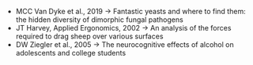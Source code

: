 * MCC Van Dyke et al., 2019 -> Fantastic yeasts and where to find them: the hidden diversity of dimorphic fungal pathogens
* JT Harvey, Applied Ergonomics, 2002 -> An analysis of the forces required to drag sheep over various surfaces
* DW Ziegler et al., 2005 -> The neurocognitive effects of alcohol on adolescents and college students

